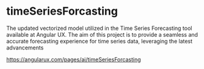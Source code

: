 # timeSeriesForcasting
The updated vectorized model utilized in the Time Series Forecasting tool available at Angular UX. The aim of this project is to provide a seamless and accurate forecasting experience for time series data, leveraging the latest advancements 

https://angularux.com/pages/ai/timeSeriesForcasting
